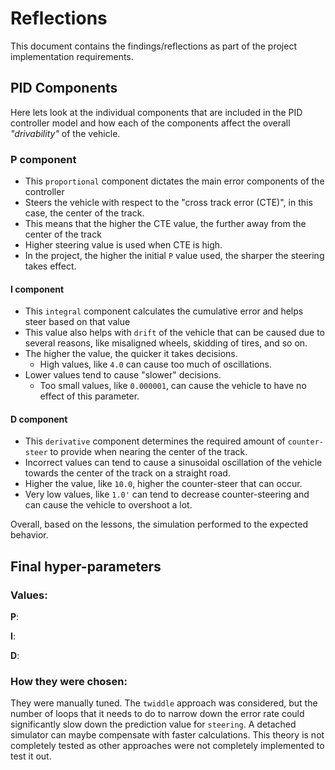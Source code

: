 # Reflections
This document contains the findings/reflections as part of the project implementation requirements.

## PID Components
Here lets look at the individual components that are included in the PID controller model and how each of the components affect the overall *"drivability"* of the vehicle.


### P component

* This `proportional` component dictates the main error components of the controller
* Steers the vehicle with respect to the "cross track error (CTE)", in this case, the center of the track.
 * This means that the higher the CTE value, the further away from the center of the track
 * Higher steering value is used when CTE is high.
* In the project, the higher the initial `P` value used, the sharper the steering takes effect.


#### I component

* This `integral` component calculates the cumulative error and helps steer based on that value
* This value also helps with `drift` of the vehicle that can be caused due to several reasons, like misaligned wheels, skidding of tires, and so on.
* The higher the value, the quicker it takes decisions.
  * High values, like `4.0` can cause too much of oscillations.
* Lower values tend to cause "slower" decisions.
  * Too small values, like `0.000001`, can cause the vehicle to have no effect of this parameter.

#### D component

* This `derivative` component determines the required amount of `counter-steer` to provide when nearing the center of the track.
* Incorrect values can tend to cause a sinusoidal oscillation of the vehicle towards the center of the track on a straight road.
 * Higher the value, like `10.0`, higher the counter-steer that can occur.
 * Very low values, like `1.0'` can tend to decrease counter-steering and can cause the vehicle to overshoot a lot.

Overall, based on the lessons, the simulation performed to the expected behavior.

## Final hyper-parameters

### Values:
**P**: 

**I**:

**D**:

### How they were chosen:
They were manually tuned. The `twiddle` approach was considered, but the number of loops that it needs to do to narrow down the error rate could significantly slow down the prediction value for `steering`. A detached simulator can maybe compensate with faster calculations. This theory is not completely tested as other approaches were not completely implemented to test it out.
